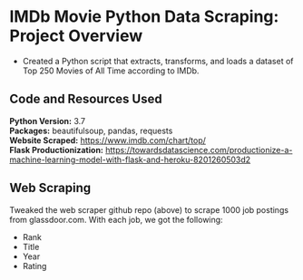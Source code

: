 # IMDb Movie Python Data Scraping: Project Overview 
* Created a Python script that extracts, transforms, and loads a dataset of Top 250 Movies of All Time according to IMDb.


## Code and Resources Used 
**Python Version:** 3.7  
**Packages:** beautifulsoup, pandas, requests  
**Website Scraped:** https://www.imdb.com/chart/top/  
**Flask Productionization:** https://towardsdatascience.com/productionize-a-machine-learning-model-with-flask-and-heroku-8201260503d2

## Web Scraping
Tweaked the web scraper github repo (above) to scrape 1000 job postings from glassdoor.com. With each job, we got the following:
*	Rank
*	Title
*	Year
*	Rating



